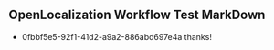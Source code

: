 ## OpenLocalization Workflow Test MarkDown
* 0fbbf5e5-92f1-41d2-a9a2-886abd697e4a 
thanks!<!--HONumber=Mar16_HO1-->
